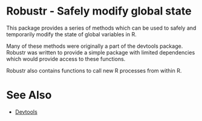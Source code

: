 # Robustr - Safely modify global state #

This package provides a series of methods which can be used to safely and
temporarily modify the state of global variables in R.

Many of these methods were originally a part of the devtools package.
Robustr was written to provide a simple package with limited dependencies which
would provide access to these functions.

Robustr also contains functions to call new R processes from within R.

# See Also #
- [Devtools](https://github.com/hadley/devtools)
